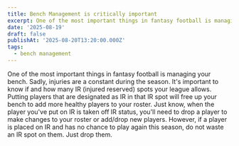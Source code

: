 ```yaml
---
title: Bench Management is critically important
excerpt: One of the most important things in fantasy football is managing your bench.
date: '2025-08-19'
draft: false
publishAt: '2025-08-20T13:20:00.000Z'
tags:
  - bench management
---
```

One of the most important things in fantasy football is managing your bench.  Sadly, injuries are a constant during the season.  It's important to know if and how many IR (injured reserved) spots your league allows.  Putting players that are designated as IR in that IR spot will free up your bench to add more healthy players to your roster.  Just know, when the player you've put on IR is taken off IR status, you'll need to drop a player to make changes to your roster or add/drop new players.  However, if a player is placed on IR and has no chance to play again this season, do not waste an IR spot on them.  Just drop them.
